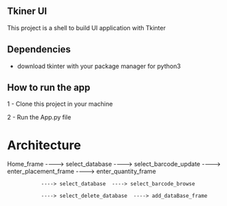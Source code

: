 ## Tkiner UI 
This project is a shell to build UI application with Tkinter 



## Dependencies 
  
  - download tkinter with your package manager for python3 



## How to run the app 
  
  1 - Clone this project in your machine
  
  2 - Run the App.py file 
  
 # Architecture 
 
 Home_frame ----> select_database       ----> select_barcode_update ----> enter_placement_frame ----> enter_quantity_frame
 
               ----> select_database  ----> select_barcode_browse
            
               ----> select_delete_database  ----> add_dataBase_frame
